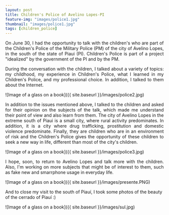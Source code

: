 ```yaml
---
layout: post
title: Children's Police of Avelino Lopes-PI
feature-img: "images/police1.jpg"
thumbnail: "images/police1.jpg"
tags: [children_police]
---
```


<p align="justify"> On June 30, I had the opportunity to talk with the children's who are part of the Children's Police of the Military Police (PM) of the city of Avelino Lopes, in the south of the state of Piaui (PI). Children's Police is part of a project "idealized" by the government of the PI and by the PM. </p>

<p align="justify"> During the conversation with the children, I talked about a variety of topics: my childhood, my experience in Children's Police, what I learned in my Children's Police, and my professional choice. In addition, I talked to them about the Internet. </p>

![Image of a glass on a book]({{ site.baseurl }}/images/police2.jpg)

<p align="justify">In addition to the issues mentioned above, I talked to the children and asked for their opinion on the subjects of the talk, which made me understand their point of view and also learn from them. The city of Avelino Lopes in the extreme south of Piaui is a small city, where rural activity predominates. In addition, it is a city where drug trafficking, prostitution and domestic violence predominate. Finally, they are children who are in an environment of risk and the Children's Police gives the opportunity of these children to seek a new way in life, different than most of the city's children.</p>

![Image of a glass on a book]({{ site.baseurl }}/images/police3.jpg)

<p align="justify">I hope, soon, to return to Avelino Lopes and talk more with the children. Also, I'm working on more subjects that might be of interest to them, such as fake new and smarrphone usage in everyday life.</p>

![Image of a glass on a book]({{ site.baseurl }}/images/presente.PNG)

And to close my visit to the south of Piauí, I took some photos of the beauty of the cerrado of Piauí :)

![Image of a glass on a book]({{ site.baseurl }}/images/sul.jpg)
